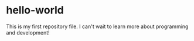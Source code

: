 # hello-world
This is my first repository file.
I can't wait to learn more about programming and development!
